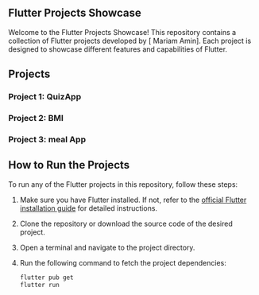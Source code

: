 ## Flutter Projects Showcase

Welcome to the Flutter Projects Showcase! This repository contains a collection of Flutter projects developed by [ Mariam Amin]. Each project is designed to showcase different features and capabilities of Flutter.

## Projects

### Project 1: QuizApp

### Project 2: BMI

### Project 3: meal App

## How to Run the Projects

To run any of the Flutter projects in this repository, follow these steps:

1. Make sure you have Flutter installed. If not, refer to the [official Flutter installation guide](https://flutter.dev/docs/get-started/install) for detailed instructions.

2. Clone the repository or download the source code of the desired project.

3. Open a terminal and navigate to the project directory.

4. Run the following command to fetch the project dependencies:

   ```bash
   flutter pub get
   flutter run
